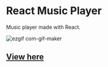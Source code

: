 # React Music Player

Music player made with React.

![ezgif com-gif-maker](https://user-images.githubusercontent.com/72323903/103365827-df8e1280-4ab8-11eb-9306-023e6c921259.gif)

<h2><a href="https://benmc97.github.io/ReactMusicPlayer/" target="_blank">View here</a></h2>

